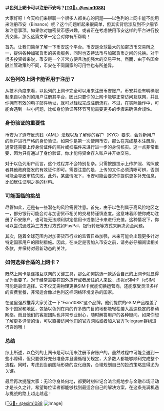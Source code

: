 **以色列上網卡可以注册币安吗？[[TG💪+ @esim1088](https://t.me/s/esim1088)]**

大家好呀！今天咱们来聊聊一个很多人都关心的问题——以色列的上网卡能不能用来注册币安（Binance）呢？这个问题听起来很简单，但其实背后涉及到不少细节和注意事项。如果你对加密货币感兴趣，或者正在考虑使用币安这样的平台进行投资交易，那么这篇文章一定会对你有所帮助！

首先，让我们简单了解一下币安这个平台。币安是全球最大的加密货币交易所之一，提供各种加密货币的买卖服务，同时也支持法币与加密货币之间的兑换。对于很多投资者来说，币安是一个非常方便且功能强大的交易平台。然而，由于各国金融监管政策的不同，币安在不同国家的可用性也有所差异。

### 以色列的上网卡能否用于注册？

从技术角度来看，以色列的上网卡完全可以用来注册币安账户。币安并没有明确限制来自以色列的用户注册其平台，因此只要你的上网卡能够正常访问互联网，并且你拥有有效的电子邮件地址，就可以轻松完成注册流程。不过，在实际操作中，可能会遇到一些小问题，比如身份验证等环节可能需要更多的步骤来确保合规性。

### 身份验证的重要性

币安为了遵守反洗钱（AML）法规以及了解你的客户（KYC）要求，会对新用户的账户进行严格的身份验证。如果你是第一次使用币安，那么在完成基本注册后，通常还需要上传身份证件的照片或扫描件来进行进一步的身份核实。这一点非常重要，因为只有通过了身份验证，你才能将资金存入账户并开始交易。

对于以色列用户而言，这个过程并不会特别复杂。只需按照提示上传护照、驾照或者其他政府签发的有效证件即可。需要注意的是，上传的文件必须清晰可辨，否则可能会导致审核失败。此外，某些情况下，币安可能会要求你提供更多补充信息，比如居住证明之类的材料。

### 可能面临的挑战

尽管如此，还是有一些潜在的风险需要注意。首先，由于以色列属于高风险地区之一，部分银行可能会对与加密货币相关的交易持谨慎态度。这意味着即使你成功注册了币安账户，也可能无法顺利绑定信用卡或借记卡来进行充值。这种情况下，你可以尝试通过第三方支付方式如PayPal、银行转账等方式来解决资金问题。

其次，随着全球范围内对加密货币行业的监管日益加强，未来可能会出现更多针对特定国家用户的限制措施。因此，在决定是否加入币安之前，请务必仔细阅读相关条款，并保持对最新动态的关注。

### 如何选择合适的上网卡？

既然上网卡是连接互联网的关键工具，那么如何挑选一款适合自己的上网卡就显得尤为重要了。对于经常需要在国外旅行或者居住的人来说，虚拟eSIM卡（eSIM）可能是最佳选择。它不仅无需物理更换SIM卡就能切换运营商，还能享受灵活多样的资费套餐，非常适合像以色列这样网络环境复杂的国家。

在这里强烈推荐大家关注一下“Esim1088”这个品牌。他们提供的eSIM产品覆盖了多个国家和地区，包括以色列在内的许多热门目的地都能轻松接入高速稳定的移动网络。而且他们的客服团队也非常专业耐心，随时解答用户的各种疑问。如果你想了解更多详情的话，可以直接访问他们的官方网站或者加入官方Telegram群组进行咨询哦！

### 总结

综上所述，以色列的上网卡是可以用来注册币安账户的。虽然过程中可能会遇到一些小障碍，但只要做好充分准备并且遵循相关规定，大多数人都能够顺利完成整个流程。同时，考虑到当前国际形势的变化趋势，合理规划自己的投资策略显得尤为关键。

最后再次提醒大家：无论你身处何地，都要时刻牢记合法合规地参与金融市场活动才是长久之计。希望每位读者都能够找到最适合自己的解决方案，在这条充满机遇与挑战的路上越走越远！

[[TG💪+ @esim1088](https://t.me/s/esim1088) ![Image](https://i.postimg.cc/4NQfJmqS/Snipaste-2025-05-13-00-14-12.png)]